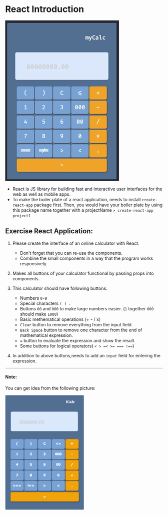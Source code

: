 # React Introduction

![](./myCalc.jpg)

-   React is JS library for building fast and interactive user interfaces for the web as well as mobile apps.
-   To make the boiler plate of a react application, needs to install `create-react-app` package first. Then, you would have your boiler plate by using this package name together with a projectName `> create-react-app project1`

## Exercise React Application:

1. Please create the interface of an online calculator with React.

    - Don't forget that you can re-use the components.
    - Combine the small components in a way that the program works responsively.

2. Makes all buttons of your calculator functional by passing props into components.
3. This calculator should have following buttons:

    - Numbers `0-9`
    - Special characters `( ) .`
    - Buttons `00` and `000` to make large numbers easier. (`1` together `000` should make `1000`)
    - Basic methematical operations (+ - / x)
    - `Clear` button to remove everything from the input field.
    - `Back Space` button to remove one character from the end of mathematical expression.
    - `=` button to evaluate the expression and show the result.
    - Some buttons for logical operators( `< > =< >= === !==`)

4. In addition to above buttons,needs to add an `input` field for entering the expression.

---

#### Note:

You can get idea from the following picture:

<img src="./mentoring_4.png" width="50%" />

